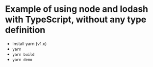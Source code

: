 # Example of using node and lodash with TypeScript, without any type definition

- Install yarn (v1.x)
- `yarn`
- `yarn build`
- `yarn demo`
